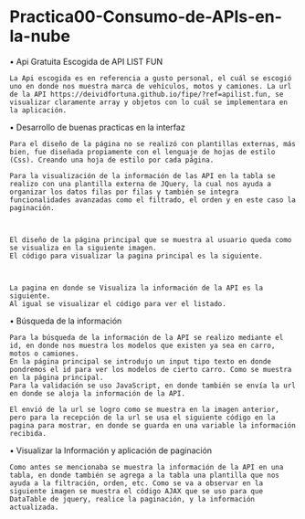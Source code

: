 # Practica00-Consumo-de-APIs-en-la-nube
•	Api Gratuita Escogida de API LIST FUN

    La Api escogida es en referencia a gusto personal, el cuál se escogió uno en donde nos muestra marca de vehículos, motos y camiones. La url de la API https://deividfortuna.github.io/fipe/?ref=apilist.fun, se visualizar claramente array y objetos con lo cuál se implementara en la aplicación.


•	Desarrollo de buenas practicas en la interfaz

    Para el diseño de la página no se realizó con plantillas externas, más bien, fue diseñada propiamente con el lenguaje de hojas de estilo (Css). Creando una hoja de estilo por cada página.

    Para la visualización de la información de las API en la tabla se realizo con una plantilla externa de JQuery, la cual nos ayuda a organizar los datos filas por filas y también se integra funcionalidades avanzadas como el filtrado, el orden y en este caso la paginación. 



    El diseño de la página principal que se muestra al usuario queda como se visualiza en la siguiente imagen.  
    El código para visualizar la pagina principal es la siguiente.



    La pagina en donde se Visualiza la información de la API es la siguiente.
    Al igual se visualizar el código para ver el listado.


•	Búsqueda de la información

    Para la búsqueda de la información de la API se realizo mediante el id, en donde nos muestra los modelos que existen ya sea en carro, motos o camiones.
    En la página principal se introdujo un input tipo texto en donde pondremos el id para ver los modelos de cierto carro. Como se muestra en la página principal.
    Para la validación se uso JavaScript, en donde también se envía la url en donde se aloja la información de la API.
    
    El envió de la url se logro como se muestra en la imagen anterior, pero para la recepción de la url se usa el siguiente código en la pagina para mostrar, en donde se guarda en una variable la información recibida.
    
•	Visualizar la Información y aplicación de paginación

    Como antes se mencionaba se muestra la información de la API en una tabla, en donde también se agrega a la tabla una plantilla que nos ayuda a la filtración, orden, etc. Como se va a observar en la siguiente imagen se muestra el código AJAX que se uso para que DataTable de jquery, realice la paginación, y la información actualizada.

